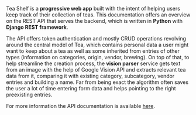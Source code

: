 Tea Shelf is a **progressive web app** built with the intent of helping users
keep track of their collection of teas. This documentation offers an overview
on the REST API that serves the backend, which is written in **Python** with
**Django REST framework**.

The API offers token authentication and mostly CRUD operations revolving around
the central model of Tea, which contains personal data a user might want to
keep about a tea as well as some inherited from entries of other types
(information on categories, origin, vendor, brewing). On top of that, to help
streamline the creation process, the **vision parser** service gets text from
an image with the help of Google Vision API and extracts relevant tea data
from it, comparing it with existing category, subcategory, vendor entries and
building a name. Far from being exact the algorithm often saves the user a lot
of time entering form data and helps pointing to the right preexisting entries.

For more information the API documentation is available [here](https://teashelf.app/docs/api/).
